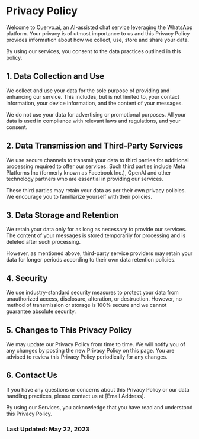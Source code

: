 # Privacy Policy

Welcome to Cuervo.ai, an AI-assisted chat service leveraging the WhatsApp platform. Your privacy is of utmost importance to us and this Privacy Policy provides information about how we collect, use, store and share your data.

By using our services, you consent to the data practices outlined in this policy.

## 1. Data Collection and Use

We collect and use your data for the sole purpose of providing and enhancing our service. This includes, but is not limited to, your contact information, your device information, and the content of your messages.

We do not use your data for advertising or promotional purposes. All your data is used in compliance with relevant laws and regulations, and your consent.

## 2. Data Transmission and Third-Party Services

We use secure channels to transmit your data to third parties for additional processing required to offer our services. Such third parties include Meta Platforms Inc (formerly known as Facebook Inc.), OpenAI and other technology partners who are essential in providing our services.

These third parties may retain your data as per their own privacy policies. We encourage you to familiarize yourself with their policies.

## 3. Data Storage and Retention

We retain your data only for as long as necessary to provide our services. The content of your messages is stored temporarily for processing and is deleted after such processing.

However, as mentioned above, third-party service providers may retain your data for longer periods according to their own data retention policies.

## 4. Security

We use industry-standard security measures to protect your data from unauthorized access, disclosure, alteration, or destruction. However, no method of transmission or storage is 100% secure and we cannot guarantee absolute security.

## 5. Changes to This Privacy Policy

We may update our Privacy Policy from time to time. We will notify you of any changes by posting the new Privacy Policy on this page. You are advised to review this Privacy Policy periodically for any changes.

## 6. Contact Us

If you have any questions or concerns about this Privacy Policy or our data handling practices, please contact us at [Email Address].

By using our Services, you acknowledge that you have read and understood this Privacy Policy.

### Last Updated: May 22, 2023
